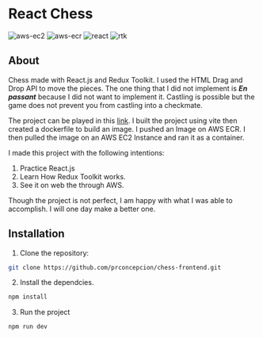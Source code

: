 # React Chess

![aws-ec2](https://img.shields.io/badge/AWS%20EC2-black?style=flat&logo=amazonec2)
![aws-ecr](https://img.shields.io/badge/AWS%20ECR-black?style=flat&logo=amazonwebservices)
![react](https://img.shields.io/badge/React.js-black?style=flat&logo=react)
![rtk](https://img.shields.io/badge/Redux%20Toolkit-black?style=flat&logo=redux)

## About

Chess made with React.js and Redux Toolkit. I used the HTML Drag and Drop API to move the pieces. The one thing that I did not implement is _**En passant**_ because I did not want to implement it. Castling is possible but the game does not prevent you from castling into a checkmate. 

The project can be played in this [link](http://13.229.113.162:8080/). I built the project using vite then created a dockerfile to build an image. I pushed an Image on AWS ECR. I then pulled the image on an AWS EC2 Instance and ran it as a container.

I made this project with the following intentions:
1. Practice React.js
2. Learn How Redux Toolkit works.
3. See it on web the through AWS.

Though the project is not perfect, I am happy with what I was able to accomplish. I will one day make a better one.

## Installation

1. Clone the repository:

```bash
git clone https://github.com/prconcepcion/chess-frontend.git
```

2. Install the dependcies.

```bash
npm install
```

3. Run the project

```bash
npm run dev
```